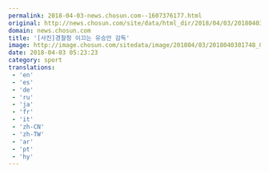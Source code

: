 ```yaml
---
permalink: 2018-04-03-news.chosun.com--1607376177.html
original: http://news.chosun.com/site/data/html_dir/2018/04/03/2018040301813.html
domain: news.chosun.com
title: '[사진]경찰청 이끄는 유승안 감독'
image: http://image.chosun.com/sitedata/image/201804/03/2018040301748_0.jpg
date: 2018-04-03 05:23:23
category: sport
translations: 
 - 'en'
 - 'es'
 - 'de'
 - 'ru'
 - 'ja'
 - 'fr'
 - 'it'
 - 'zh-CN'
 - 'zh-TW'
 - 'ar'
 - 'pt'
 - 'hy'
---
```


